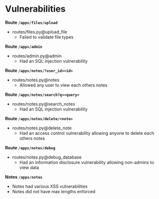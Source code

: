 # Vulnerabilities

**Route `/apps/files/upload`**

- routes/files.py@upload_file
  - Failed to validate file types

**Route `/apps/admin`**

- routes/admin.py@admin
  - Had an SQL injection vulnerability

**Route `/apps/notes/?user_id=<id>`**

- routes/notes.py@notes
  - Allowed any user to view each others notes

**Route `/apps/notes/search?q=<query>`**

- routes/notes.py@search_notes
  - Had an SQL injection vulnerability

**Route `/apps/notes/delete/<note>`**

- routes/notes.py@delete_note
  - Had an access control vulnerability allowing anyone to delete each others notes

**Route `/apps/notes/debug`**

- routes/notes.py@debug_database
  - Had an information disclosure vulnerability allowing non-admins to view data


**Notes `/apps/notes`**

- Notes had various XSS vulnerabilities
- Notes did not have max lengths enforced
